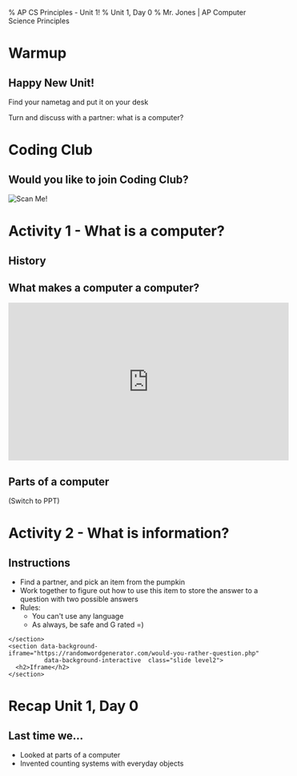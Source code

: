 % AP CS Principles - Unit 1!
% Unit 1, Day 0
% Mr. Jones | AP Computer Science Principles


# Warmup

## Happy New Unit!
Find your nametag and put it on your desk

Turn and discuss with a partner: what is a computer?



# Coding Club

## Would you like to join Coding Club?
![Scan Me!](../../images/qr_coding_club.png)


# Activity 1 - What is a computer?

## History 


## What makes a computer a computer?
<iframe width="560" height="315" src="https://www.youtube.com/embed/rRSD128KWIM?si=2SFogCXmyQU-QFae" title="YouTube video player" frameborder="0" allow="accelerometer; autoplay; clipboard-write; encrypted-media; gyroscope; picture-in-picture; web-share" allowfullscreen></iframe>

## Parts of a computer
(Switch to PPT)


# Activity 2 - What is information?

## Instructions
- Find a partner, and pick an item from the pumpkin
- Work together to figure out how to use this item to store the answer to a question with two possible answers
- Rules:
    - You can't use any language
    - As always, be safe and G rated =)


```{=html}
</section>
<section data-background-iframe="https://randomwordgenerator.com/would-you-rather-question.php"
          data-background-interactive  class="slide level2">
  <h2>Iframe</h2>
</section>
```



# Recap Unit 1, Day 0

## Last time we...
- Looked at parts of a computer
- Invented counting systems with everyday objects
